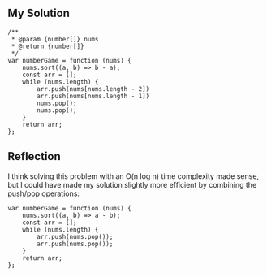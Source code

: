 ## My Solution

```
/**
 * @param {number[]} nums
 * @return {number[]}
 */
var numberGame = function (nums) {
    nums.sort((a, b) => b - a);
    const arr = [];
    while (nums.length) {
        arr.push(nums[nums.length - 2])
        arr.push(nums[nums.length - 1])
        nums.pop();
        nums.pop();
    }
    return arr;
};
```

## Reflection

I think solving this problem with an O(n log n) time complexity made sense, but I could have made my solution slightly more efficient by combining the push/pop operations:

```
var numberGame = function (nums) {
    nums.sort((a, b) => a - b);
    const arr = [];
    while (nums.length) {
        arr.push(nums.pop());
        arr.push(nums.pop());
    }
    return arr;
};
```

